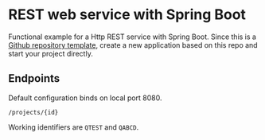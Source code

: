 # REST web service with Spring Boot

Functional example for a Http REST service with Spring Boot. Since this is 
a [Github repository template](https://docs.github.com/en/repositories/creating-and-managing-repositories/creating-a-repository-from-a-template), create a new application based on this repo and start your project directly.

## Endpoints

Default configuration binds on local port 8080.

```
/projects/{id}
```

Working identifiers are `QTEST` and `QABCD`.